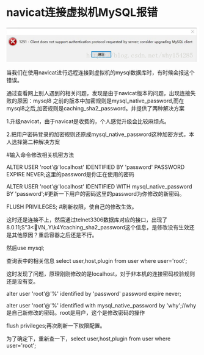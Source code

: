 # navicat连接虚拟机MySQL报错

![&#x62A5;&#x9519;&#x4FE1;&#x606F;](../.gitbook/assets/image.png)

当我们在使用navicat进行远程连接到虚拟机的mysql数据库时，有时候会报这个错误。

通过查看网上别人遇到的相关问题，发现是由于navicat版本的问题，出现连接失败的原因：mysql8 之前的版本中加密规则是mysql\_native\_password,而在mysql8之后,加密规则是caching\_sha2\_password。并提供了两种解决方案

1.升级navicat，由于navicat是收费的，个人感觉升级会比较麻烦点。

2.把用户密码登录的加密规则还原成mysql\_native\_password这种加密方式，本人选择第二种解决方案 

\#输入命令修改相关机密方法

ALTER USER 'root'@'localhost' IDENTIFIED BY 'password' PASSWORD EXPIRE NEVER;这里的password是你正在使用的密码

ALTER USER 'root'@'localhost' IDENTIFIED WITH mysql\_native\_password BY 'password';\#更新一下用户的密码这里的password为你修改的新密码。

FLUSH PRIVILEGES; \#刷新权限，使自己的修改生效。

这时还是连接不上，然后通过telnet3306数据库对应的接口，出现了8.0.11;S"3&lt;VN,.Y\k4Ycaching\_sha2\_password这个信息，是修改没有生效还是其他原因？重启容器之后还是不行。

然后use mysql;

查询表中的相关信息 select user,host,plugin from user where user='root';

这时发现了问题，原理刚刚修改的是localhost，对于非本机的连接密码校验规则还是没有变。

alter user 'root'@'%' identified by 'password' password expire never;

alter user 'root'@'%' identified with mysql\_native\_password by 'why';//why是自己新修改的密码。root是用户，这个是修改密码的操作

flush privileges;再次刷新一下权限配置。

为了确定下，重新查一下，select user,host,plugin from user where user='root'; 


